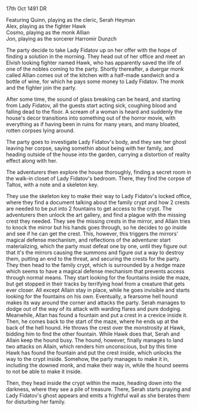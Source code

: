 17th Oct 1491 DR

Featuring
Quinn, playing as the cleric, Serah Heyman   
Alex, playing as the fighter Hawk  
Cosmo, playing as the monk Allian  
Jon, playing as the sorcerer Harromir Dunzch  

The party decide to take Lady Fidatov up on her offer with the hope of finding a solution in the morning. They head out of her office and meet an Elvish looking fighter named Hawk, who has apparently saved the life of one of the nobles coming to the party. Shortly thereafter, a duergar monk called Allian comes out of the kitchen with a half-made sandwich and a bottle of wine, for which he pays some money to Lady Fidatov. The monk and the fighter join the party.

After some time, the sound of glass breaking can be heard, and starting from Lady Fidatov, all the guests start acting sick, coughing blood and falling dead to the floor. A scream of a woman is heard and suddenly the house's decor transitions into something out of the horror movie, with everything as if having been in ruins for many years, and many bloated, rotten corpses lying around.

The party goes to investigate Lady Fidatov's body, and they see her ghost leaving her corpse, saying somethin about being with her family, and heading outside of the house into the garden, carrying a distortion of reality effect along with her.

The adventurers then explore the house thoroughly, finding a secret room in the walk-in closet of Lady Fidatov's bedroom. There, they find the corpse of Taltos, with a note and a skeleton key. 

They use the skeleton key to make their way to Lady Fidatov's locked office, where they find a document talking about the family crypt and how 2 crests are needed to be put into 2 fountains to get access to the crypt. The adventurers then unlock the art gallery, and find a plague with the missing crest they needed. 
They see the missing crests in the mirror, and Allain tries to knock the mirror but his hands goes through, so he decides to go inside and see if he can get the crest. This, however, this triggers the mirrors' magical defense mechanism, and reflections of the adventurer start materializing, which the party must defeat one by one, until they figure out that it's the mirrors causing the summons and figure out a way to destroy them, putting an end to the threat, and securing the crests for the party. 
They then head to the family crypt, which is surrounded by a hedge maze which seems to have a magical defense mechanism that prevents access through normal means. They start looking for the fountains inside the maze, but get stopped in their tracks by terrifying howl from a creature that gets ever closer. All except Allain stay in place, while he goes invisible and starts looking for the fountains on his own. Eventually, a fearsome hell hound makes its way around the corner and attacks the party. Serah manages to dodge out of the way of its attack with warding flares and pure dodging. Meanwhile, Allan has found a fountain and put a crest in a crevice inside it. Then, he comes back to the start of the maze, where he ends up at the back of the hell hound. He throws the crest over the monstrosity at Hawk, bidding him to find the other fountain.
While Hawk does that, Serah and Allain keep the hound busy. The hound, however, finally manages to land two attacks on Allain, which renders him unconscious, but by this time Hawk has found the fountain and put the crest inside, which unlocks the way to the crypt inside. Somehow, the party manages to make it in, including the downed monk, and make their way in, while the hound seems to not be able to make it inside. 

Then, they head inside the crypt within the maze, heading down into the darkness, where they see a pile of treasure. There, Serah starts praying and Lady Fidatov's ghost appears and emits a frightful wail as she berates them for disturbing her family.
